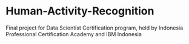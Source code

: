 # Human-Activity-Recognition
Final project for Data Scientist Certification program, held by Indonesia Professional Certification Academy and IBM Indonesia
